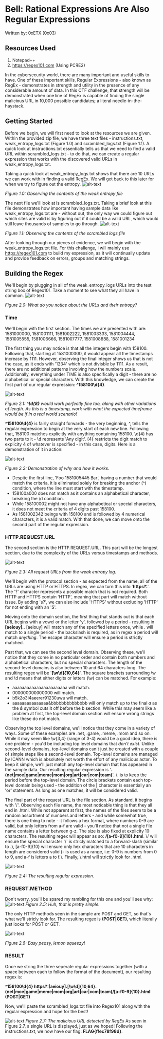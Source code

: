 # Bell: Rational Expressions Are Also Regular Expressions
Written by: 0xETX (0x03)

## Resources Used
1. Notepad++
2. https://regex101.com (Using PCRE2)

In the cybersecurity world, there are many important and useful skills to have. One of these important skills, Regular Expressions - also known as RegEx - demonstrates in strength and utility in the presence of any considerable amount of data. In this CTF challenge, that strength will be demonstrated when one line of RegEx is capable of finding the single malicious URL in 10,000 possible candidates; a literal needle-in-the-haystack.

## Getting Started
Before we begin, we will first need to look at the resources we are given. Within the provided zip file, we have three text files - instructions.txt, weak_entropy_logs.txt (Figure 1.0) and scrambled_logs.txt (Figure 1.1). A quick look at instructions.txt essentially tells us that we need to find a valid URL within scrambled_logs.txt - to do that, we can create a regular expression that works with the discovered valid URLs in weak_entropy_logs.txt.

Taking a quick look at weak_entropy_logs.txt shows that there are 10 URLs we can work with in finding a valid RegEx. We will get back to this later for when we try to figure out the entropy.
![alt-text](https://github.com/0xETX/ISSessions-2021-CTF/blob/main/RationalExpressions/Images/weakentropy.PNG "weak_entropy_logs.txt")

*Figure 1.0: Observing the contents of the weak entropy file*

The next file we'll look at is scrambled_logs.txt. Taking a brief look at this file demonstrates how important having sample data like weak_entropy_logs.txt are - without out, the only way we could figure out which sites are valid is by figuring out if it could be a valid URL, which would still leave thousands of samples to go through.
![alt-text](https://github.com/0xETX/ISSessions-2021-CTF/blob/main/RationalExpressions/Images/scrambledlogs.PNG "scrambled_logs.txt")

*Figure 1.1: Observing the contents of the scrambled logs file*

After looking through our pieces of evidence, we will begin with the weak_entropy_logs.txt file. For this challenge, I will mainly use https://regex101.com to build my expression, as it will continually update and provide feedback on errors, groups and matching strings.

## Building the Regex
We'll begin by plugging in all of the weak_entropy_logs URLs into the test string box of Regex101. Take a moment to see what they all have in common.
![alt-text](https://github.com/0xETX/ISSessions-2021-CTF/blob/main/RationalExpressions/Images/regex101.PNG "🤔")

*Figure 2.0: What do you notice about the URLs and their entropy?*

### Time
We'll begin with the first section. The times we are presented with are:
1581000000, 1581001111, 1581002222, 1581003333, 1581004444, 1581005555, 1581006666, 1581007777, 1581008888, 1581001234

The first thing you may notice is that all the integers begin with 158100. Following that, starting at 1581000000, it would appear all the timestamps increase by 1111. However, observing the final integer shows us that is not the case, as it ends with '1234' which is not divisble by 1111. As a result, there are no additional patterns involving how the numbers scale. Additionally, everything under TIME is also specifically a digit - there are no alphabetical or special characters. With this knowledge, we can create the first part of our regular expression: **^158100\d{4}**.

![alt-text](https://github.com/0xETX/ISSessions-2021-CTF/blob/main/RationalExpressions/Images/1581.PNG "The first part of the regular expression.")

*Figure 2.1: **^\d{8}** would work perfectly fine too, along with other variations of length. As this is a timestamp, work with what the expected timeframe would be if in a real world scenario!*

**^158100\d{4}** is fairly straight forwards - the very beginning, ^, tells the regular expression to begin at the very start of each new line. Following that, 158100 matches explicitly with anything containing 158100. \d{4} has two parts to it - \d represents 'Any digit'. {4} restricts the digit match to explicity 4 of whatever is specified - in this case, digits. Here is a demonstration of it in action:

![alt-text](https://github.com/0xETX/ISSessions-2021-CTF/blob/main/RationalExpressions/Images/regexpart1.PNG "Testing part 1")

*Figure 2.2: Demonstration of why and how it works.*

  * Despite the first line, 'Foo 1581005445 Bar', having a number that would match the criteria, it is eliminated solely for breaking the anchor (^) condition, where the line must start with the timestamp.
  * 158100a000 does not match as it contains an alphabetical character, breaking the \d condition.
  * While 158100002 might not have any alphabetical or special characters, it does not meet the criteria of 4 digits past 158100.
  * As 1581002342 beings with 158100 and is followed by 4 numerical characters, it is a valid match.
With that done, we can move onto the second part of the regular expression.

### HTTP.REQUEST.URL
The second section is the HTTP.REQUEST.URL. This part will be the longest section, due to the complexity of the URLs versus timestamps and methods.

![alt-text](https://github.com/0xETX/ISSessions-2021-CTF/blob/main/RationalExpressions/Images/httpreq.PNG "Request URLS")

*Figure 2.3: All request URLs from the weak entropy log.*

We'll begin with the protocol section - as expected from the name, all of the URLs are using HTTP or HTTPS. In regex, we can turn this into '**https?:**'. The '?' character represents a possible match that is not required. Both HTTP and HTTPS contain 'HTTP', meaning that part will match without issue. By adding 's?', we can also include 'HTTPS' without excluding 'HTTP' for not ending with an 'S'.

Moving onto the domain section, the first thing that stands out is that each URL begins with a vowel or the letter 'y', followed by a period - resulting in **[aeiouy]\.**. \[aeiouy] will match any of the specified letters once, while \. will match to a single period - the backslash is required, as in regex a period will match *anything*. The escape character will ensure a period is strictly matched.

Past that, we can see the second level domain. Observing these, we'll notice that they come in no particular order and contain both numbers and alphabetical characters, but no special characters. The length of the second-level domains is also between 10 and 64 characters long. The resulting regex will be '**[\w\d]\{10,64}**'. The square brackets surrounding \w and \d means that either digits or letters (\w) can be matched. For example:
  * aaaaaaaaaaaaaaaaaaaaaaa will match.
  * 000000000000000 will match.
  * b5k2o3i4aeerer91230uwu will match.
  * aaaaaaaaaaaaaaa&bbbbbbbbbbbbbb will only match up to the final *a* as the *&* symbol cuts it off before the *b* section. While this may seem like a problem at first, the top-level domain section will ensure wrong strings like these do not match.

Observing the top level domains, we'll notice that they come in a variety of ways. Some of these examples are .net, .game, .meme, .mom and so on. While it may seem like \w{3,4} (range of 3-4) would be a good idea, there is one problem - you'd be including top level domains that *don't exist*. Unlike second-level domains, top-level domains can't just be created with a couple of simple steps like a second-level domain. Top-level domains are managed by ICANN which is absolutely not worth the effort of any malicious actor. To keep it simple, we'll just match any top-level domain that has appeared in the sample data. Our resulting regular expression is '**\.(net|moe|game|meme|mom|org|art|car|com|team)**'. \\. is to keep the period before the top-level domain. The circle brackets contain each top-level domain being used - the addition of the | character is essentially an 'or' statement. As long as one matches, it will be considered valid.

The final part of the request URL is the file section. As standard, it begins with '/'. Observing each file name, the most noticable thing is that they all end in .html. While not apparent at first, the names of the files seem to be a random assortment of numbers and letters - and while somewhat true, there is one thing to note - it follows a hex format, where numbers 0-9 are valid, but only letters from a-f are valid - you'll notice that not a single file name contains a letter between g-z. The size is also fixed at explicity 10 characters. The resulting regex will appear as so: **\/[a-f0-9]{10}\.html**.
\\/ will ensure the special character '/' is stricly matched to a forward-slash (similar to .), \[a-f0-9]{10} will ensure only hex characters that are 10 characters in length are considered valid (- is used as a range, i.e: 0-9 is numbers from 0 to 9, and a-f is letters a to f.). Finally, \\.html will strictly look for .html.

![alt-text](https://github.com/0xETX/ISSessions-2021-CTF/blob/main/RationalExpressions/Images/validrequest.PNG "Matching the proper URLs")

*Figure 2.4: The resulting regular expression.*

### REQUEST.METHOD
Don't worry, you'll be spared my rambling for this one and you'll see why:
![alt-text](https://github.com/0xETX/ISSessions-2021-CTF/blob/main/RationalExpressions/Images/lol.PNG, "lol")
*Figure 2.5: Huh, that is pretty simple.*

The only HTTP methods seen in the sample are POST and GET, so that's what we'll stricly look for. The resulting regex is **(POST|GET)**, which literally just looks for POST or GET.

![alt-text](https://github.com/0xETX/ISSessions-2021-CTF/blob/main/RationalExpressions/Images/brainblast.PNG "Sometimes its nice to enjoy the simpler things in life.")

*Figure 2.6: Easy peasy, lemon squeezy!*

### RESULT
Once we string the three seperate regular expressions together (with a space between each to follow the format of the document), our resulting regex is: 

**^158100\d{4} https?:[aeiouy]\.[\w\d]{10,64}\.(net|moe|game|meme|mom|org|art|car|com|team)\/[a-f0-9]{10}\.html (POST|GET)**

Now, we'll paste the scrambled_logs.txt file into Regex101 along with the regular expression and hope for the best!

![alt-text](https://github.com/0xETX/ISSessions-2021-CTF/blob/main/RationalExpressions/Images/woo.PNG "The correct URL is revealed!")
*Figure 2.7: The malicious URL detected by RegEx*
As seen in Figure 2.7, a single URL is displayed, just as we hoped! Following the instructions.txt, we now have our flag: **FLAG{ffec78f98d}**.
